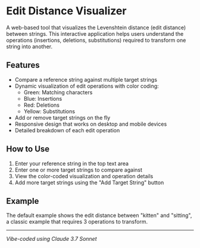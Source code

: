 # Edit Distance Visualizer

A web-based tool that visualizes the Levenshtein distance (edit distance) between strings. This interactive application helps users understand the operations (insertions, deletions, substitutions) required to transform one string into another.

## Features

- Compare a reference string against multiple target strings
- Dynamic visualization of edit operations with color coding:
  - Green: Matching characters
  - Blue: Insertions
  - Red: Deletions
  - Yellow: Substitutions
- Add or remove target strings on the fly
- Responsive design that works on desktop and mobile devices
- Detailed breakdown of each edit operation

## How to Use

1. Enter your reference string in the top text area
2. Enter one or more target strings to compare against
3. View the color-coded visualization and operation details
4. Add more target strings using the "Add Target String" button

## Example

The default example shows the edit distance between "kitten" and "sitting", a classic example that requires 3 operations to transform.

---

*Vibe-coded using Claude 3.7 Sonnet*
